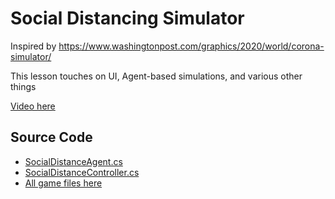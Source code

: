# Social Distancing Simulator

Inspired by https://www.washingtonpost.com/graphics/2020/world/corona-simulator/

This lesson touches on UI, Agent-based simulations, and various other things

[Video here](https://www.youtube.com/watch?v=iiXegQ5Nccc)

## Source Code

+ [SocialDistanceAgent.cs](SocialDistanceAgent.cs)
+ [SocialDistanceController.cs](SocialDistanceController.cs)
+ [All game files here](https://github.com/prismspecs/Virtual-Environments/tree/master/Unity%20Demos/Assets/Social%20Distancing%20Simulator)
